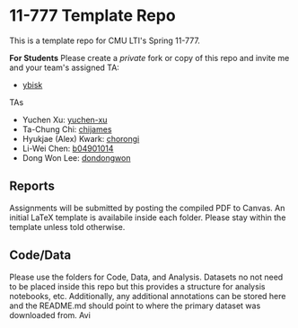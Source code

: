 # 11-777 Template Repo
This is a template repo for CMU LTI's Spring 11-777.

**For Students**
Please create a *private* fork or copy of this repo and invite me and your team's assigned TA:
- [ybisk](https://github.com/ybisk)

TAs
- Yuchen Xu: [yuchen-xu](https://github.com/yuchen-xu)
- Ta-Chung Chi: [chijames](https://github.com/chijames)
- Hyukjae (Alex) Kwark: [chorongi](https://github.com/chorongi)
- Li-Wei Chen: [b04901014](https://github.com/b04901014)
- Dong Won Lee: [dondongwon](https://github.com/dondongwon)


## Reports 
Assignments will be submitted by posting the compiled PDF to Canvas. An initial LaTeX template is availabile inside each folder.  Please stay within the template unless told otherwise.

## Code/Data
Please use the folders for Code, Data, and Analysis.  Datasets no not need to be placed inside this repo but this provides a structure for analysis notebooks, etc.  Additionally, any additional annotations can be stored here and the README.md should point to where the primary dataset was downloaded from.
Avi